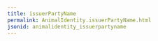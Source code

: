 ```yaml
---
title: issuerPartyName
permalink: AnimalIdentity.issuerPartyName.html
jsonid: animalidentity_issuerpartyname
---
```

